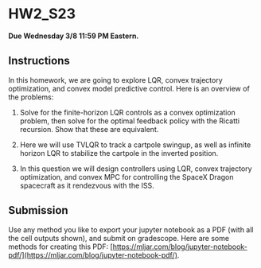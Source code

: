# HW2_S23

**Due Wednesday 3/8 11:59 PM Eastern.**

## Instructions

In this homework, we are going to explore LQR, convex trajectory optimization, and convex model predictive control. Here is an overview of the problems:

1. Solve for the finite-horizon LQR controls as a convex optimization problem, then solve for the optimal feedback policy with the Ricatti recursion. Show that these are equivalent. 

2. Here we will use TVLQR to track a cartpole swingup, as well as infinite horizon LQR to stabilize the cartpole in the inverted position. 

3. In this question we will design controllers using LQR, convex trajectory optimization, and convex MPC for controlling the SpaceX Dragon spacecraft as it rendezvous with the ISS. 

## Submission 

Use any method you like to export your jupyter notebook as a PDF (with all the cell outputs shown), and submit on gradescope. Here are some methods for creating this PDF: [https://mljar.com/blog/jupyter-notebook-pdf/](https://mljar.com/blog/jupyter-notebook-pdf/). 
